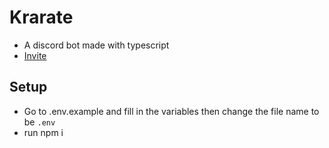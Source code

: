 # Krarate

- A discord bot made with typescript
- [Invite](https://discord.com/api/oauth2/authorize?client_id=1170309639708102846&permissions=1376204807254&scope=bot)

## Setup

- Go to .env.example and fill in the variables then change the file name to be `.env`
- run npm i
